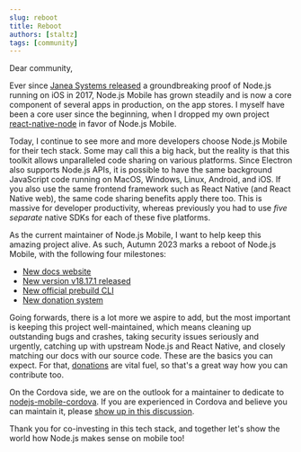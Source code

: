 ```yaml
---
slug: reboot
title: Reboot
authors: [staltz]
tags: [community]
---
```


Dear community,

Ever since [Janea Systems released](https://www.janeasystems.com/blog/node-js-meets-ios/) a groundbreaking proof of Node.js running on iOS in 2017, Node.js Mobile has grown steadily and is now a core component of several apps in production, on the app stores. I myself have been a core user since the beginning, when I dropped my own project [react-native-node](https://github.com/staltz/react-native-node) in favor of Node.js Mobile.

Today, I continue to see more and more developers choose Node.js Mobile for their tech stack. Some may call this a big hack, but the reality is that this toolkit allows unparalleled code sharing on various platforms. Since Electron also supports Node.js APIs, it is possible to have the same background JavaScript code running on MacOS, Windows, Linux, Android, and iOS. If you also use the same frontend framework such as React Native (and React Native web), the same code sharing benefits apply there too. This is massive for developer productivity, whereas previously you had to use *five separate* native SDKs for each of these five platforms.

As the current maintainer of Node.js Mobile, I want to help keep this amazing project alive. As such, Autumn 2023 marks a reboot of Node.js Mobile, with the following four milestones:

- [New docs website](https://nodejs-mobile.github.io)
- [New version v18.17.1 released](https://github.com/orgs/nodejs-mobile/discussions/52)
- [New official prebuild CLI](https://github.com/nodejs-mobile/prebuild-for-nodejs-mobile)
- [New donation system](https://github.com/orgs/nodejs-mobile/discussions/42)

Going forwards, there is a lot more we aspire to add, but the most important is keeping this project well-maintained, which means cleaning up outstanding bugs and crashes, taking security issues seriously and urgently, catching up with upstream Node.js and React Native, and closely matching our docs with our source code. These are the basics you can expect. For that, [donations](https://opencollective.com/nodejs-mobile) are vital fuel, so that's a great way how you can contribute too.

On the Cordova side, we are on the outlook for a maintainer to dedicate to [nodejs-mobile-cordova](https://github.com/nodejs-mobile/nodejs-mobile-cordova). If you are experienced in Cordova and believe you can maintain it, please [show up in this discussion](https://github.com/orgs/nodejs-mobile/discussions/14).

Thank you for co-investing in this tech stack, and together let's show the world how Node.js makes sense on mobile too!

